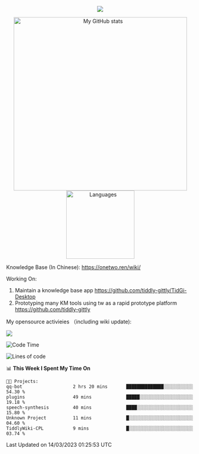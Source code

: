 <a href="https://github.com/linonetwo">
    <p align="center">
        <img src="https://github-profile-trophy.vercel.app/?username=linonetwo&column=7&theme=onedark"/>
    </p>
</a>
<a align="center" href="https://github.com/linonetwo">
  <p align="center">
    <img src="https://github-readme-stats.vercel.app/api?username=linonetwo&show_icons=true&count_private=true" alt="My GitHub stats" width="465"/>
    <img src="https://github-readme-stats.vercel.app/api/top-langs/?username=linonetwo&layout=compact&langs_count=10" alt="Languages" height="183">
  </p>
</a>

Knowledge Base (In Chinese): https://onetwo.ren/wiki/

Working On: 

1. Maintain a knowledge base app https://github.com/tiddly-gittly/TidGi-Desktop
1. Prototyping many KM tools using tw as a rapid prototype platform https://github.com/tiddly-gittly

My opensource activieies （including wiki update):

![](https://visitor-badge.glitch.me/badge?page_id=linonetwo.linonetwo)

<!--START_SECTION:waka-->
![Code Time](http://img.shields.io/badge/Code%20Time-1%2C611%20hrs%2026%20mins-blue)

![Lines of code](https://img.shields.io/badge/From%20Hello%20World%20I%27ve%20Written-43.8%20million%20lines%20of%20code-blue)

📊 **This Week I Spent My Time On** 

```text
🐱‍💻 Projects: 
qq-bot                   2 hrs 20 mins       ██████████████░░░░░░░░░░░   54.30 % 
plugins                  49 mins             █████░░░░░░░░░░░░░░░░░░░░   19.18 % 
speech-synthesis         40 mins             ████░░░░░░░░░░░░░░░░░░░░░   15.80 % 
Unknown Project          11 mins             █░░░░░░░░░░░░░░░░░░░░░░░░   04.60 % 
TiddlyWiki-CPL           9 mins              █░░░░░░░░░░░░░░░░░░░░░░░░   03.74 % 
```


 Last Updated on 14/03/2023 01:25:53 UTC
<!--END_SECTION:waka-->
